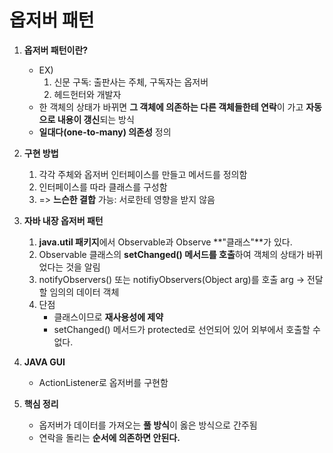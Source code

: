 # 옵저버 패턴

1. **옵저버 패턴이란?**
   * EX) 
     1. 신문 구독: 출판사는 주체, 구독자는 옵저버
     2. 헤드헌터와 개발자
   * 한 객체의 상태가 바뀌면 **그 객체에 의존하는 다른 객체들한테 연락**이 가고 **자동으로 내용이 갱신**되는 방식
   * **일대다(one-to-many) 의존성** 정의

1. **구현 방법**
   1. 각각 주체와 옵저버 인터페이스를 만들고 메서드를 정의함
   2. 인터페이스를 따라 클래스를 구성함
   3. => **느슨한 결합** 가능: 서로한테 영향을 받지 않음

1. **자바 내장 옵저버 패턴**
   1. **java.util 패키지**에서 Observable과 Observe **"클래스"**가 있다.
   2. Observable 클래스의 **setChanged() 메서드를 호출**하여 객체의 상태가 바뀌었다는 것을 알림
   3. notifyObservers() 또는 notifiyObservers(Object arg)를 호출 arg -> 전달할 임의의 데이터 객체 
   4. 단점
      * 클래스이므로 **재사용성에 제약**
      * setChanged() 메서드가 protected로 선언되어 있어 외부에서 호출할 수 없다.

1. **JAVA GUI**
   * ActionListener로 옵저버를 구현함

1. **핵심 정리**
   * 옵저버가 데이터를 가져오는 **풀 방식**이 옳은 방식으로 간주됨
   * 연락을 돌리는 **순서에 의존하면 안된다.**
